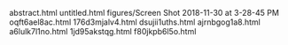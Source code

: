 abstract.html
untitled.html
figures/Screen Shot 2018-11-30 at 3-28-45 PM
oqft6ael8ac.html
176d3mjalv4.html
dsujii1uths.html
ajrnbgog1a8.html
a6lulk7l1no.html
1jd95akstqg.html
f80jkpb6l5o.html